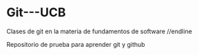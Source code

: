 # Git---UCB
Clases de git en la materia de fundamentos de software //endline

Repositorio de  prueba para aprender git y github
